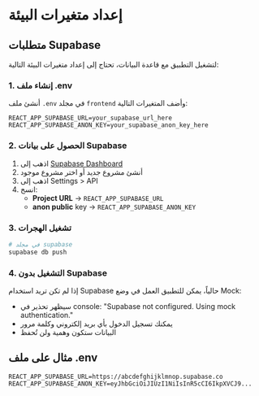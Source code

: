 # إعداد متغيرات البيئة

## متطلبات Supabase

لتشغيل التطبيق مع قاعدة البيانات، تحتاج إلى إعداد متغيرات البيئة التالية:

### 1. إنشاء ملف .env

أنشئ ملف `.env` في مجلد `frontend` وأضف المتغيرات التالية:

```env
REACT_APP_SUPABASE_URL=your_supabase_url_here
REACT_APP_SUPABASE_ANON_KEY=your_supabase_anon_key_here
```

### 2. الحصول على بيانات Supabase

1. اذهب إلى [Supabase Dashboard](https://supabase.com/dashboard)
2. أنشئ مشروع جديد أو اختر مشروع موجود
3. اذهب إلى Settings > API
4. انسخ:
   - **Project URL** → `REACT_APP_SUPABASE_URL`
   - **anon public** key → `REACT_APP_SUPABASE_ANON_KEY`

### 3. تشغيل الهجرات

```bash
# في مجلد supabase
supabase db push
```

### 4. التشغيل بدون Supabase

إذا لم تكن تريد استخدام Supabase حالياً، يمكن للتطبيق العمل في وضع Mock:

- سيظهر تحذير في console: "Supabase not configured. Using mock authentication."
- يمكنك تسجيل الدخول بأي بريد إلكتروني وكلمة مرور
- البيانات ستكون وهمية ولن تُحفظ

## مثال على ملف .env

```env
REACT_APP_SUPABASE_URL=https://abcdefghijklmnop.supabase.co
REACT_APP_SUPABASE_ANON_KEY=eyJhbGciOiJIUzI1NiIsInR5cCI6IkpXVCJ9...
```
